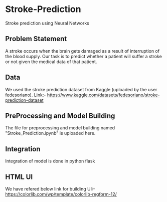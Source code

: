 # Stroke-Prediction
Stroke prediction using Neural Networks

## Problem Statement
A stroke occurs when the brain gets damaged as a result of interruption of the blood supply. Our task is to predict whether a patient will suffer a stroke or not given the medical data of that patient.

## Data
We used the stroke prediction dataset from Kaggle (uploaded by the user fedesoriano).
Link:- https://www.kaggle.com/datasets/fedesoriano/stroke-prediction-dataset

## PreProcessing and Model Building
The file for preprocessing and model building named "Stroke_Prediction.ipynb" is uploaded here. 

## Integration
Integration of model is done in python flask

## HTML UI
We have refered below link for building UI:-
https://colorlib.com/wp/template/colorlib-regform-12/
